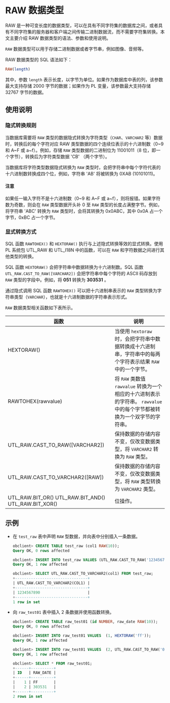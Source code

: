 # RAW 数据类型

RAW 是一种可变长度的数据类型，可以在具有不同字符集的数据库之间，或者具有不同字符集的服务器和客户端之间传输二进制数据流，而不需要字符集转换。本文主要介绍 RAW 数据类型的语法、参数和使用说明。

`RAW` 数据类型可以用于存储二进制数据或者字节串，例如图像、音频等。

RAW 数据类型的 SQL 语法如下：

```sql
RAW(length)
```

其中，参数 `length` 表示长度，以字节为单位。如果作为数据库中表的列，该参数最大支持存储 2000 字节的数据；如果作为 PL 变量，该参数最大支持存储 32767 字节的数据。

## 使用说明

### 隐式转换规则

当数据库需要将 `RAW` 类型的数据隐式转换为字符类型（`CHAR`、`VARCHAR2` 等）数据时，转换后的每个字符对应 RAW 类型数据的四个连续位表示的十六进制数（0\~9 和 A\~F 或 a\~f）。例如，存储 `RAW` 类型数据的二进制位为 11001011（8 位，即一个字节），转换后为字符类型数据 'CB' （两个字节）。

当数据库将字符类型数据隐式转换为 `RAW` 类型时，会把字符串中每个字符代表的十六进制数转换成四个位，例如，字符串 'AB' 将被转换为 0XAB (10101011)。

  <main id="notice" type='notice'>
    <h4>注意</h4>
    <p>如果任一输入字符不是十六进制数（0~9 和 A~F 或 a~f），则将报错。如果字符数为奇数，则会在 <code>RAW</code> 类型数据开头补 0 至 <code>RAW</code> 类型的长度占满整字节。例如，将字符串 'ABC' 转换为 <code>RAW</code> 类型时，会将其转换为 0x0ABC，其中 0x0A 占一个字节，0xBC 占一个字节。</p>
  </main>

### 显式转换方式

SQL 函数 `RAWTOHEX()` 和 `HEXTORAW()` 执行与上述隐式转换等效的显式转换。使用 PL 系统包 UTL_RAW 和 UTL_I18N 中的函数，可以在 `RAW` 和字符数据之间进行其他类型的转换。

SQL 函数 `HEXTORAW()` 会把字符串中数据转换为十六进制数。SQL 函数 `UTL_RAW.CAST_TO_RAW([VARCHAR2])` 会把字符串中每个字符的 ASCII 码存放到 `RAW` 类型的字段中。例如，将 **051** 转换为 **303531** 。

通过隐式调用 SQL 函数 `RAWTOHEX()` 可以把十六进制串表示的 `RAW` 类型转换为字符串类型（`VARCHAR`），也就是十六进制数据的字符串表示形式。

`RAW` 数据类型相关函数如下表所示。

|                                          函数                                          |                                              说明                                              |
|--------------------------------------------------------------------------------------|----------------------------------------------------------------------------------------------|
| HEXTORAW()                                                                           | 当使用 `hextoraw` 时，会把字符串中数据转换成十六进制串，字符串中的每两个字符表示结果 `RAW` 中的一个字节。                               |
| RAWTOHEX(rawvalue)                                                                   | 将 `RAW` 类数值 `rawvalue` 转换为一个相应的十六进制表示的字符串。  `rawvalue` 中的每个字节都被转换为一个双字节的字符串。 |
| UTL_RAW.CAST_TO_RAW(\[VARCHAR2\])                                                    | 保持数据的存储内容不变，仅改变数据类型，将 `VARCHAR2` 转换为 `RAW` 类型。                                               |
| UTL_RAW.CAST_TO_VARCHAR2(\[RAW\])                                                    | 保持数据的存储内容不变，仅改变数据类型，将 `RAW` 类型转换为 `VARCHAR2` 类型。                                             |
| UTL_RAW.BIT_OR() UTL_RAW.BIT_AND() UTL_RAW.BIT_XOR() | 位操作。                                                                                         |

## 示例

* 在 `test_raw` 表中声明 `RAW` 型数据，并向表中分别插入一条数据。

  ```sql
  obclient> CREATE TABLE test_raw (col1 RAW(10));
  Query OK, 0 rows affected 
  
  obclient> INSERT INTO test_raw VALUES (UTL_RAW.CAST_TO_RAW('1234567890'));
  Query OK, 1 row affected 
  
  obclient> SELECT UTL_RAW.CAST_TO_VARCHAR2(col1) FROM test_raw;
  +--------------------------------+
  | UTL_RAW.CAST_TO_VARCHAR2(COL1) |
  +--------------------------------+
  | 1234567890                     |
  +--------------------------------+
  1 row in set
  ```

* 向 `raw_test01` 表中插入 2 条数据并使用函数转换。

  ```sql
  obclient> CREATE TABLE raw_test01 (id NUMBER, raw_date RAW(10));
  Query OK, 0 rows affected
  
  obclient> INSERT INTO raw_test01 VALUES  (1, HEXTORAW('ff'));
  Query OK, 1 row affected
  
  obclient> INSERT INTO raw_test01 VALUES  (2, UTL_RAW.CAST_TO_RAW('051'));
  Query OK, 1 row affected
  
  obclient> SELECT * FROM raw_test01;
  +------+----------+
  | ID   | RAW_DATE |
  +------+----------+
  |    1 | FF       |
  |    2 | 303531   |
  +------+----------+
  2 rows in set
  ```
